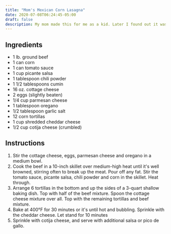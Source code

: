 ```yaml
---
title: "Mom's Mexican Corn Lasagna"
date: 2020-07-08T06:24:45-05:00
draft: false
description: My mom made this for me as a kid. Later I found out it was based on a recipe from Betty Crocker, but with enough changes that it's unique.
---
```


## Ingredients

-   1 lb. ground beef
-   1 can corn
-   1 can tomato sauce
-   1 cup picante salsa
-   1 tablespoon chili powder
-   1 1/2 tablespoons cumin
-   16 oz. cottage cheese
-   2 eggs (slightly beaten)
-   1/4 cup parmesan cheese
-   1 tablespoon oregano
-   1/2 tablespoon garlic salt
-   12 corn tortillas
-   1 cup shredded cheddar cheese
-   1/2 cup cotija cheese (crumbled)

## Instructions

1. Stir the cottage cheese, eggs, parmesan cheese and oregano in a medium bowl.
2. Cook the beef in a 10-inch skillet over medium-high heat until it's well browned, stirring often to break up the meat. Pour off any fat. Stir the tomato sauce, picante salsa, chili powder and corn in the skillet. Heat through.
3. Arrange 6 tortillas in the bottom and up the sides of a 3-quart shallow baking dish. Top with half of the beef mixture. Spoon the cottage cheese mixture over all. Top with the remaining tortillas and beef mixture.
4. Bake at 400°F for 30 minutes or it's until hot and bubbling. Sprinkle with the cheddar cheese. Let stand for 10 minutes
5. Sprinkle with cotija cheese, and serve with additional salsa or pico de gallo.

